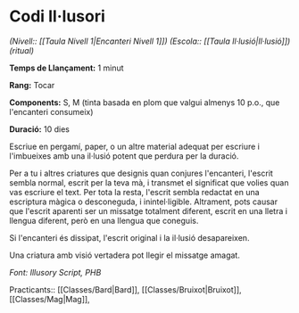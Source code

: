 # Codi Il·lusori

*(Nivell:: [[Taula Nivell 1|Encanteri Nivell 1]]) (Escola:: [[Taula Il·lusió|Il·lusió]]) (ritual)*

**Temps de Llançament:** 1 minut

**Rang:** Tocar

**Components:** S, M (tinta basada en plom que valgui almenys 10 p.o., que l'encanteri consumeix)

**Duració:** 10 dies

Escriue en pergamí, paper, o un altre material adequat per escriure i l'imbueixes amb una il·lusió potent que perdura per la duració.

Per a tu i altres criatures que designis quan conjures l'encanteri, l'escrit sembla normal, escrit per la teva mà, i transmet el significat que volies quan vas escriure el text. Per tota la resta, l'escrit sembla redactat en una escriptura màgica o desconeguda, i inintel·ligible. Altrament, pots causar que l'escrit aparenti ser un missatge totalment diferent, escrit en una lletra i llengua diferent, però en una llengua que coneguis.

Si l'encanteri és dissipat, l'escrit original i la il·lusió desapareixen.

Una criatura amb visió vertadera pot llegir el missatge amagat.


*Font: Illusory Script, PHB*



Practicants:: [[Classes/Bard|Bard]], [[Classes/Bruixot|Bruixot]], [[Classes/Mag|Mag]],